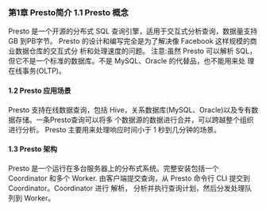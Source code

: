 ### 第1章 Presto简介 1.1 Presto 概念
Presto 是一个开源的分布式 SQL 查询引擎，适用于交互式分析查询，数据量支持 GB 到PB字节。
Presto 的设计和编写完全是为了解决像 Facebook 这样规模的商业数据仓库的交互式分 析和处理速度的问题。
注意:虽然 Presto 可以解析 SQL，但它不是一个标准的数据库。不是 MySQL、Oracle 的代替品，也不能用来处
理在线事务(OLTP)。
#### 1.2 Presto 应用场景
Presto 支持在线数据查询，包括 Hive，关系数据库(MySQL、Oracle)以及专有数据存储。一条Presto查询可以将多
个数据源的数据进行合并，可以跨越整个组织进行分析。
Presto 主要用来处理响应时间小于 1 秒到几分钟的场景。 

#### 1.3 Presto 架构
Presto 是一个运行在多台服务器上的分布式系统。完整安装包括一个 Coordinator 和多个 Worker.
由客户端提交查询，从 Presto 命令行 CLI 提交到 Coordinator。Coordinator 进行 解析，
分析并执行查询计划，然后分发处理队列到 Worker。